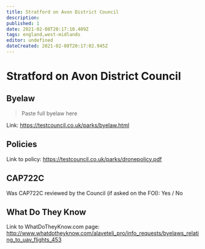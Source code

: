 ```yaml
---
title: Stratford on Avon District Council
description:
published: 1
date: 2021-02-08T20:17:10.409Z
tags: england,west-midlands
editor: undefined
dateCreated: 2021-02-08T20:17:02.945Z
---
```


# Stratford on Avon District Council


## Byelaw
> Paste full byelaw here

Link:
https://testcouncil.co.uk/parks/byelaw.html

## Policies
Link to policy:
https://testcouncil.co.uk/parks/dronepolicy.pdf

## CAP722C

Was CAP722C reviewed by the Council (if asked on the FOI): Yes / No

## What Do They Know

Link to WhatDoTheyKnow.com page:
http://www.whatdotheyknow.com/alaveteli_pro/info_requests/byelaws_relating_to_uav_flights_453


